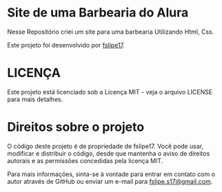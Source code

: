 # Site de uma Barbearia do Alura

Nesse Repositório criei um site para uma barbearia Utilizando Html, Css.

Este projeto foi desenvolvido por [fslipe17](https://github.com/fslipe17).

# LICENÇA

Este projeto está licenciado sob a Licença MIT - veja o arquivo LICENSE para mais detalhes.

# Direitos sobre o projeto

O código deste projeto é de propriedade de fslipe17. Você pode usar, modificar e distribuir o código, desde que mantenha o aviso de direitos autorais e as permissões concedidas pela licença MIT.

Para mais informações, sinta-se à vontade para entrar em contato com o autor através de GitHub ou enviar um e-mail para fslipe.s17@gmail.com.
